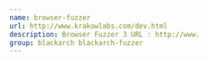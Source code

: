 ```yaml
---
name: browser-fuzzer
url: http://www.krakowlabs.com/dev.html
description: Browser Fuzzer 3 URL : http://www.
group: blackarch blackarch-fuzzer
---
```

